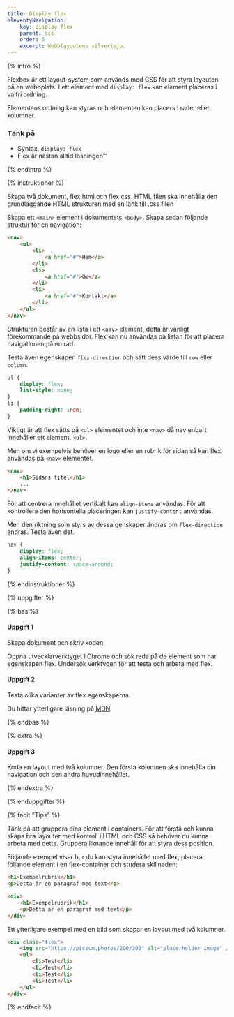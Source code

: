 ```yaml
---
title: Display flex
eleventyNavigation:
    key: display flex
    parent: css
    order: 5
    excerpt: Webblayoutens silvertejp.
---
```


{% intro %}

Flexbox är ett layout-system som används med CSS för att styra layouten på en webbplats. I ett element med `display: flex` kan element placeras i valfri ordning.

Elementens ordning kan styras och elementen kan placers i rader eller kolumner.

### Tänk på

-   Syntax, `display: flex`
-   Flex är nästan alltid lösningen™

{% endintro %}

{% instruktioner %}

Skapa två dokument, flex.html och flex.css. HTML filen ska innehålla den grundläggande HTML strukturen med en länk till .css filen

Skapa ett `<main>` element i dokumentets `<body>`. Skapa sedan följande struktur för en navigation:

```html
<nav>
    <ul>
        <li>
            <a href="#">Hem</a>
        </li>
        <li>
            <a href="#">Om</a>
        </li>
        <li>
            <a href="#">Kontakt</a>
        </li>
    </ul>
</nav>
```

Strukturen består av en lista i ett `<nav>` element, detta är vanligt förekommande på webbsidor.
Flex kan nu användas på listan för att placera navigationen på en rad.

Testa även egenskapen `flex-direction` och sätt dess värde till `row` eller `column`.

```css
ul {
    display: flex;
    list-style: none;
}
li {
    padding-right: 1rem;
}
```

Viktigt är att flex sätts på `<ul>` elementet och inte `<nav>` då nav enbart innehåller ett element, `<ul>`.

Men om vi exempelvis behöver en logo eller en rubrik för sidan så kan flex användas på `<nav>` elementet.

```html
<nav>
    <h1>Sidans titel</h1>
    ...
</nav>
```

För att centrera innehållet vertikalt kan `align-items` användas. För att kontrollera den horisontella placeringen kan `justify-content` användas.

Men den riktning som styrs av dessa genskaper ändras om `flex-direction` ändras. Testa även det.

```css
nav {
    display: flex;
    align-items: center;
    justify-content: space-around;
}
```

{% endinstruktioner %}

{% uppgifter %}

{% bas %}

#### Uppgift 1

Skapa dokument och skriv koden.

Öppna utvecklarverktyget i Chrome och sök reda på de element som har egenskapen flex. Undersök verktygen för att testa och arbeta med flex.

#### Uppgift 2

Testa olika varianter av flex egenskaperna.

Du hittar ytterligare läsning på [MDN](https://developer.mozilla.org/en-US/docs/Web/CSS/CSS_Flexible_Box_Layout).

{% endbas %}

{% extra %}

#### Uppgift 3

Koda en layout med två kolumner. Den första kolumnen ska innehålla din navigation och den andra huvudinnehållet.

{% endextra %}

{% enduppgifter %}

{% facit "Tips" %}

Tänk på att gruppera dina element i containers. För att förstå och kunna skapa bra layouter med kontroll i HTML och CSS så behöver du kunna arbeta med detta.
Gruppera liknande innehåll för att styra dess position.

Följande exempel visar hur du kan styra innehållet med flex, placera följande element i en flex-container och studera skillnaden:

```html
<h1>Exempelrubrik</h1>
<p>Detta är en paragraf med text</p>

<div>
    <h1>Exempelrubrik</h1>
    <p>Detta är en paragraf med text</p>
</div>
```

Ett ytterligare exempel med en bild som skapar en layout med två kolumner.

```html
<div class="flex">
    <img src="https://picsum.photos/200/300" alt="placerholder image" />
    <ul>
        <li>Test</li>
        <li>Test</li>
        <li>Test</li>
        <li>Test</li>
    </ul>
</div>
```

{% endfacit %}
